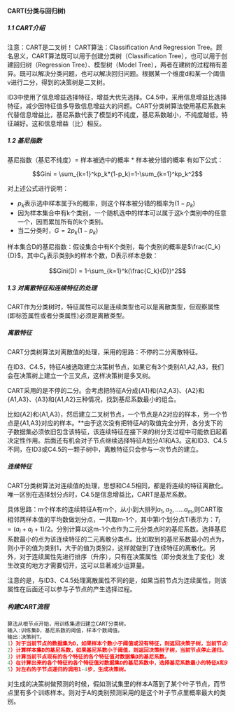 <!--
 * @Author: your name
 * @Date: 2019-12-21 11:08:16
 * @LastEditTime : 2019-12-21 11:28:03
 * @LastEditors  : Please set LastEditors
 * @Description: In User Settings Edit
 * @FilePath: /Machine_Learning/Decision Tree/CART.md
 -->
#### CART(分类与回归树)
##### 1.1 CART介绍
注意：CART是二叉树！
CART算法：Classification And Regression Tree。顾名思义，CART算法既可以用于创建分类树（Classification Tree），也可以用于创建回归树（Regression Tree）、模型树（Model Tree），两者在建树的过程稍有差异。既可以解决分类问题，也可以解决回归问题。根据某一个维度d和某一个阈值v进行二分，得到的决策树是二叉树。

ID3中使用了信息增益选择特征，增益大优先选择。C4.5中，采用信息增益比选择特征，减少因特征值多导致信息增益大的问题。CART分类树算法使用基尼系数来代替信息增益比，基尼系数代表了模型的不纯度，基尼系数越小，不纯度越低，特征越好。这和信息增益（比）相反。

##### 1.2 基尼指数
基尼指数（基尼不纯度）= 样本被选中的概率 * 样本被分错的概率 有如下公式：
```math
Gini = \sum_{k=1}^kp_k*(1-p_k)=1-\sum_{k=1}^kp_k^2
```
对上述公式进行说明：

- $p_k$表示选中样本属于k的概率，则这个样本被分错的概率为$(1-p_k)$
- 因为样本集合中有k个类别，一个随机选中的样本可以属于这k个类别中的任意一个，因而累加所有的k个类别。
- 当二分类时，$G=2p_k(1-p_k)$

样本集合D的基尼指数：假设集合中有K个类别，每个类别的概率是$\frac{C_k}{D}$，其中$C_k$表示类别k的样本个数，D表示样本总数：
```math
Gini(D) = 1-\sum_{k=1}^k(\frac{C_k}{D})^2
```

##### 1.3 对离散特征和连续特征的处理
CART作为分类树时，特征属性可以是连续类型也可以是离散类型，但观察属性(即标签属性或者分类属性)必须是离散类型。

##### 离散特征
CART分类树算法对离散值的处理，采用的思路：不停的二分离散特征。

在ID3、C4.5，特征A被选取建立决策树节点，如果它有3个类别A1,A2,A3，我们会在决策树上建立一个三叉点，这样决策树是多叉树。

CART采用的是不停的二分。会考虑把特征A分成{A1}和{A2,A3}、{A2}和{A1,A3}、{A3}和{A1,A2}三种情况，找到基尼系数最小的组合。

比如{A2}和{A1,A3}，然后建立二叉树节点，一个节点是A2对应的样本，另一个节点是{A1,A3}对应的样本。**由于这次没有把特征A的取值完全分开，各分支下的子数据集必须依旧包含该特征，该连续特征在接下来的树分支过程中可能依旧起着决定性作用。后面还有机会对子节点继续选择特征A划分A1和A3。这和ID3、C4.5不同，在ID3或C4.5的一颗子树中，离散特征只会参与一次节点的建立。
##### 连续特征
CART分类树算法对连续值的处理，思想和C4.5相同，都是将连续的特征离散化。唯一区别在选择划分点时，C4.5是信息增益比，CART是基尼系数。

具体思路：m个样本的连续特征A有m个，从小到大排列$a_1,a_2,.....a_m$,则CART取相邻两样本值的平均数做划分点，一共取m-1个，其中第i个划分点Ti表示为：$T_i =(a_i+a_i+1)/2$。分别计算以这m-1个点作为二元分类点时的基尼系数。选择基尼系数最小的点为该连续特征的二元离散分类点。比如取到的基尼系数最小的点为，则小于的值为类别1，大于的值为类别2，这样就做到了连续特征的离散化。另外，对于连续属性先进行排序（升序），只有在决策属性（即分类发生了变化）发生改变的地方才需要切开，这可以显著减少运算量。

注意的是，与ID3、C4.5处理离散属性不同的是，如果当前节点为连续属性，则该属性在后面还可以参与子节点的产生选择过程。

##### 构建CART流程
```javascript
算法从根节点开始，用训练集递归建立CART分类树。
输入:训练集D，基尼系数的阈值，样本个数阈值。
输出:决策树T。
1）对于当前节点的数据集为D，如果样本个数小于阈值或没有特征，则返回决策子树，当前节点停止递归。
2）计算样本集D的基尼系数，如果基尼系数小于阈值，则返回决策树子树，当前节点停止递归。
3）计算当前节点现有的各个特征的各个特征值对数据集D的基尼系数。
4）在计算出来的各个特征的各个特征值对数据集D的基尼系数中，选择基尼系数最小的特征A和对应的特征值a。根据这个最优特征和最优特征值，把数据集划分成两部分D1和D2，同时建立当前节点的左右节点，做节点的数据集D为D1，右节点的数据集D为D2。
5）对左右的子节点递归的调用1-4步，生成决策树。
```
对生成的决策树做预测的时候，假如测试集里的样本A落到了某个叶子节点，而节点里有多个训练样本。则对于A的类别预测采用的是这个叶子节点里概率最大的类别。